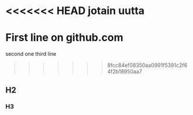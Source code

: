 <<<<<<< HEAD
jotain uutta
=======

# First line on github.com

second one
third line

> > > > > > > 8fcc84ef08350aa0991f5391c2f64f2b18950aa7

## H2

### H3
